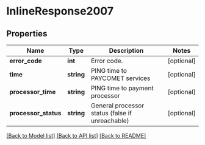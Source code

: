 # InlineResponse2007

## Properties
Name | Type | Description | Notes
------------ | ------------- | ------------- | -------------
**error_code** | **int** | Error code. | [optional] 
**time** | **string** | PING time to PAYCOMET services | [optional] 
**processor_time** | **string** | PING time to payment processor | [optional] 
**processor_status** | **string** | General processor status (false if unreachable) | [optional] 

[[Back to Model list]](../../README.md#documentation-for-models) [[Back to API list]](../../README.md#documentation-for-api-endpoints) [[Back to README]](../../README.md)

